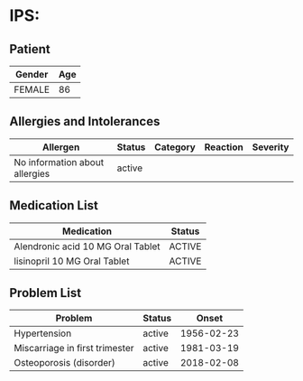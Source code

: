 # IPS:

## Patient

|Gender|Age|
|---|---|
|FEMALE|86|

## Allergies and Intolerances

|Allergen|Status|Category|Reaction|Severity|
|---|---|---|---|---|
|No information about allergies|active||||

## Medication List

|Medication|Status|
|---|---|
|Alendronic acid 10 MG Oral Tablet|ACTIVE|
|lisinopril 10 MG Oral Tablet|ACTIVE|

## Problem List

|Problem|Status|Onset|
|---|---|---|
|Hypertension|active|1956-02-23|
|Miscarriage in first trimester|active|1981-03-19|
|Osteoporosis (disorder)|active|2018-02-08|

